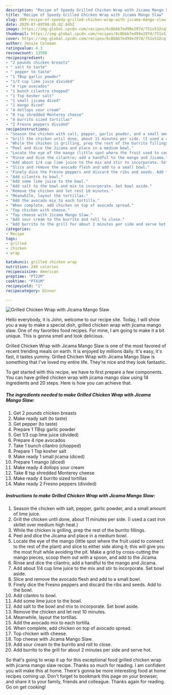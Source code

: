 ```yaml
---
description: "Recipe of Speedy Grilled Chicken Wrap with Jicama Mango Slaw"
title: "Recipe of Speedy Grilled Chicken Wrap with Jicama Mango Slaw"
slug: 809-recipe-of-speedy-grilled-chicken-wrap-with-jicama-mango-slaw
date: 2020-07-09T00:05:02.845Z
image: https://img-global.cpcdn.com/recipes/6c8bbb7ed99e297d/751x532cq70/grilled-chicken-wrap-with-jicama-mango-slaw-recipe-main-photo.jpg
thumbnail: https://img-global.cpcdn.com/recipes/6c8bbb7ed99e297d/751x532cq70/grilled-chicken-wrap-with-jicama-mango-slaw-recipe-main-photo.jpg
cover: https://img-global.cpcdn.com/recipes/6c8bbb7ed99e297d/751x532cq70/grilled-chicken-wrap-with-jicama-mango-slaw-recipe-main-photo.jpg
author: Jessie Coleman
ratingvalue: 4.3
reviewcount: 13590
recipeingredient:
- "2 pounds chicken breasts"
- " salt to taste"
- " pepper to taste"
- "1 TBsp garlic powder"
- "1/3 cup lime juice divided"
- "4 ripe avocados"
- "1 bunch cilantro chopped"
- "1 Tsp kosher salt"
- "1 small jicama diced"
- "1 mango diced"
- "4 dollops sour cream"
- "8 tsp shredded Monterey cheese"
- "4 burrito sized tortillas"
- "2 Fresno peppers divided"
recipeinstructions:
- "Season the chicken with salt, pepper, garlic powder, and a small amount of lime juice."
- "Grill the chicken until done, about 11 minutes per side. (I used a cast iron skillet over medium high heat.)"
- "While the chicken is grilling, prep the rest of the burrito fillings."
- "Peel and dice the Jicama and place in a medium bowl."
- "Locate the eye of the mango (little spot where the fruit used to connect to the rest of the plant) and slice to either side along it; this will give you the most fruit while avoiding the pit. Make a grid by cross-cutting the mango pieces, scoop them out with a spoon, and add to the Jicama."
- "Rinse and dice the cilantro; add a handful to the mango and Jicama."
- "Add about 1/4 cup lime juice to the mix and stir to incorporate. Set bowl aside."
- "Slice and remove the avocado flesh and add to a small bowl."
- "Finely dice the Fresno peppers and discard the ribs and seeds. Add to the bowl."
- "Add cilantro to bowl."
- "Add some lime juice to the bowl."
- "Add salt to the bowl and mix to incorporate. Set bowl aside."
- "Remove the chicken and let rest 10 minutes."
- "Meanwhile, layout the tortillas."
- "Add the avocado mix to each tortilla."
- "When complete, add chicken on top of avocado spread."
- "Top chicken with cheese."
- "Top cheese with Jicama Mango Slaw."
- "Add sour cream to the burrito and roll to close."
- "Add burrito to the grill for about 2 minutes per side and serve hot."
categories:
- Recipe
tags:
- grilled
- chicken
- wrap

katakunci: grilled chicken wrap 
nutrition: 249 calories
recipecuisine: American
preptime: "PT22M"
cooktime: "PT41M"
recipeyield: "1"
recipecategory: Dinner

---
```



![Grilled Chicken Wrap with Jicama Mango Slaw](https://img-global.cpcdn.com/recipes/6c8bbb7ed99e297d/751x532cq70/grilled-chicken-wrap-with-jicama-mango-slaw-recipe-main-photo.jpg)

Hello everybody, it is John, welcome to our recipe site. Today, I will show you a way to make a special dish, grilled chicken wrap with jicama mango slaw. One of my favorites food recipes. For mine, I am going to make it a bit unique. This is gonna smell and look delicious.

Grilled Chicken Wrap with Jicama Mango Slaw is one of the most favored of recent trending meals on earth. It is enjoyed by millions daily. It's easy, it's fast, it tastes yummy. Grilled Chicken Wrap with Jicama Mango Slaw is something that I've loved my entire life. They're nice and they look fantastic.




To get started with this recipe, we have to first prepare a few components. You can have grilled chicken wrap with jicama mango slaw using 14 ingredients and 20 steps. Here is how you can achieve that.

<!--inarticleads1-->

##### The ingredients needed to make Grilled Chicken Wrap with Jicama Mango Slaw:

1. Get 2 pounds chicken breasts
1. Make ready  salt (to taste)
1. Get  pepper (to taste)
1. Prepare 1 TBsp garlic powder
1. Get 1/3 cup lime juice (divided)
1. Prepare 4 ripe avocados
1. Take 1 bunch cilantro (chopped)
1. Prepare 1 Tsp kosher salt
1. Make ready 1 small jicama (diced)
1. Prepare 1 mango (diced)
1. Make ready 4 dollops sour cream
1. Take 8 tsp shredded Monterey cheese
1. Make ready 4 burrito sized tortillas
1. Make ready 2 Fresno peppers (divided)




<!--inarticleads2-->

##### Instructions to make Grilled Chicken Wrap with Jicama Mango Slaw:

1. Season the chicken with salt, pepper, garlic powder, and a small amount of lime juice.
1. Grill the chicken until done, about 11 minutes per side. (I used a cast iron skillet over medium high heat.)
1. While the chicken is grilling, prep the rest of the burrito fillings.
1. Peel and dice the Jicama and place in a medium bowl.
1. Locate the eye of the mango (little spot where the fruit used to connect to the rest of the plant) and slice to either side along it; this will give you the most fruit while avoiding the pit. Make a grid by cross-cutting the mango pieces, scoop them out with a spoon, and add to the Jicama.
1. Rinse and dice the cilantro; add a handful to the mango and Jicama.
1. Add about 1/4 cup lime juice to the mix and stir to incorporate. Set bowl aside.
1. Slice and remove the avocado flesh and add to a small bowl.
1. Finely dice the Fresno peppers and discard the ribs and seeds. Add to the bowl.
1. Add cilantro to bowl.
1. Add some lime juice to the bowl.
1. Add salt to the bowl and mix to incorporate. Set bowl aside.
1. Remove the chicken and let rest 10 minutes.
1. Meanwhile, layout the tortillas.
1. Add the avocado mix to each tortilla.
1. When complete, add chicken on top of avocado spread.
1. Top chicken with cheese.
1. Top cheese with Jicama Mango Slaw.
1. Add sour cream to the burrito and roll to close.
1. Add burrito to the grill for about 2 minutes per side and serve hot.




So that's going to wrap it up for this exceptional food grilled chicken wrap with jicama mango slaw recipe. Thanks so much for reading. I am confident you will make this at home. There's gonna be more interesting food at home recipes coming up. Don't forget to bookmark this page on your browser, and share it to your family, friends and colleague. Thanks again for reading. Go on get cooking!
